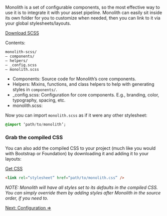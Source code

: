 Monolith is a set of configurable components, so the most effective way to use it is to integrate it with your asset pipeline. Monolith can easily sit inside its own folder for you to customize when needed, then you can link to it via your global stylesheets/layouts.

[Download SCSS](https://github.com/gtreviranus/monolith/tree/master/src/scss/monolith-scss.zip)

Contents:
```
monolith-scss/
— components/
— helpers/
— _config.scss
— monolith.scss
```

* Components: Source code for Monolith’s core components.
* Helpers: Mixins, functions, and class helpers to help with generating styles in `components/`.
* _config.scss: Configuration for core components. E.g., branding, color, typography, spacing, etc.
* monolith.scss: 

Now you can import `monolith.scss` as if it were any other stylesheet:

```sass
@import ‘path/to/monolith’;
```

### Grab the compiled CSS
You can also add the compiled CSS to your project (much like you would with Bootstrap or Foundation) by downloading it and adding it to your layouts:

[Get CSS](https://github.com/geotrev/monolith/blob/master/src/CSS/monolith.css)

```html
<link rel=“stylesheet” href=“path/to/monolith.css” />
```

_NOTE: Monolith will have all styles set to its defaults in the compiled CSS. You can simply override them by adding styles after Monolith in the source order, if you need to._

[Next: Configuration =>](Configuration)